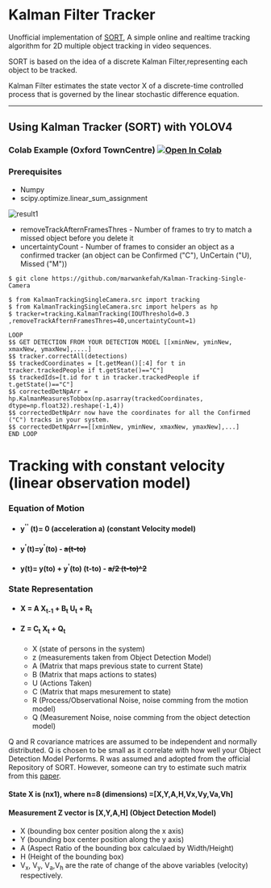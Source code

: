 
# Kalman Filter Tracker

Unofficial implementation of [SORT](http://arxiv.org/abs/1602.00763), A simple online and realtime tracking algorithm for 2D multiple object tracking in video sequences.

SORT is based on the idea of a discrete Kalman Filter,representing each object to be tracked.

Kalman Filter estimates the state vector X of a discrete-time controlled process that is governed by the linear stochastic difference equation.

---
## Using Kalman Tracker (SORT) with YOLOV4

### Colab Example (Oxford TownCentre) [![Open In Colab](https://colab.research.google.com/assets/colab-badge.svg)](https://colab.research.google.com/drive/16g9ovKNglXNvJXIW8E4Hqg0vjHRg36Q-?usp=sharing)

### Prerequisites
   -  Numpy
   -  scipy.optimize.linear_sum_assignment

![result1](https://github.com/marwankefah/Kalman-Tracking-Single-Camera/blob/master/sampleTracked.gif)


-  removeTrackAfternFramesThres  - Number of frames to try to match a missed object before you delete it
-  uncertaintyCount              - Number of frames to consider an object as a confirmed tracker (an object can be  Confirmed ("C"), UnCertain ("U), Missed ("M"))         
```
$ git clone https://github.com/marwankefah/Kalman-Tracking-Single-Camera
```
```
$ from KalmanTrackingSingleCamera.src import tracking
$ from KalmanTrackingSingleCamera.src import helpers as hp 
$ tracker=tracking.KalmanTracking(IOUThreshold=0.3 ,removeTrackAfternFramesThres=40,uncertaintyCount=1)
 
LOOP 
$$ GET DETECTION FROM YOUR DETECTION MODEL [[xminNew, yminNew, xmaxNew, ymaxNew],....]
$$ tracker.correctAll(detections)
$$ trackedCoordinates = [t.getMean()[:4] for t in tracker.trackedPeople if t.getState()=="C"]
$$ trackedIds=[t.id for t in tracker.trackedPeople if t.getState()=="C"]
$$ correctedDetNpArr = hp.KalmanMeasuresTobbox(np.asarray(trackedCoordinates, dtype=np.float32).reshape(-1,4))
$$ correctedDetNpArr now have the coordinates for all the Confirmed ("C") tracks in your system.
$$ correctedDetNpArr==[[xminNew, yminNew, xmaxNew, ymaxNew],...] 
END LOOP    
```

# Tracking with constant velocity (linear observation model)
### Equation of Motion 
-  #### y<sup>''</sup> (t)= 0 (acceleration a)  (constant Velocity model) 
-  #### y<sup>'</sup>(t)=y<sup>'</sup>(to) - <del>a(t-to)</del> 
-  #### y(t)= y(to) + y<sup>'</sup>(to) (t-to) - <del>a/2 (t-to)^2 </del> 
### State Representation
-  #### X = A X<sub>t-1</sub> + B<sub>t</sub> U<sub>t</sub> +  R<sub>t</sub>
-  #### Z = C<sub>t</sub> X<sub>t</sub> + Q<sub>t</sub>
   -    X  (state of persons in the system)
   -    z  (measurements taken from Object Detection Model)
   -    A  (Matrix that maps previous state to current State)
   -    B  (Matrix that maps actions to states) 
   -    U  (Actions Taken)
   -    C  (Matrix that maps mesurement to state)
   -    R  (Process/Observational Noise, noise comming from the motion model)
   -    Q  (Measurement Noise, noise comming from the object detection model)

 Q and R covariance matrices are assumed to be independent and normally distributed.
 Q is chosen to be small as it correlate with how well your Object Detection Model Performs.
 R was assumed and adopted from the official Repository of SORT. However, someone can try to estimate such matrix from this [paper](https://ieeexplore.ieee.org/document/6719478).
#### State X is (nx1), where n=8 (dimensions) =[X,Y,A,H,Vx,Vy,Va,Vh]
####  Measurement  Z vector is [X,Y,A,H] (Object Detection Model)
   -    X (bounding box center position along the x axis)
   -    Y (bounding box center position along the y axis)
   -    A (Aspect Ratio of the bounding box calculaed by Width/Height)
   -    H (Height of the bounding box)
   -    V<sub>x</sub>, V<sub>y</sub>, V<sub>a</sub>,V<sub>h</sub> are the rate of change of the above variables (velocity) respectively.

 



